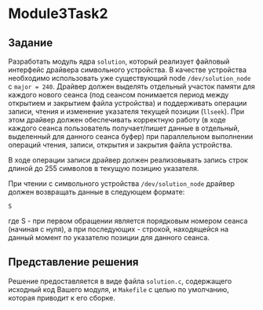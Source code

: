 # Module3Task2

## Задание

Разработать модуль ядра `solution`, который реализует файловый интерфейс драйвера символьного устройства. В качестве 
устройства необходимо использовать уже существующий node `/dev/solution_node` с `major = 240`. Драйвер должен выделять 
отдельный участок памяти для каждого нового сеанса (под сеансом понимается период между открытием и закрытием файла 
устройства) и поддерживать операции записи, чтения и изменение указателя текущей позиции (`llseek`). При этом драйвер 
должен обеспечивать корректную работу (в ходе каждого сеанса пользователь получает/пишет данные в отдельный, выделенный 
для данного сеанса буфер) при параллельном выполнении операций чтения, записи, открытия и закрытия файла устройства.

В ходе операции записи драйвер должен реализовывать запись строк длиной до 255 символов в текущую позицию указателя.

При чтении с символьного устройства `/dev/solution_node` драйвер должен возвращать данные в следующем формате:
```
S
```
где S - при первом обращении является порядковым номером сеанса (начиная с нуля), а при последующих - строкой, 
находящейся на данный момент по указателю позиции для данного сеанса.

## Представление решения

Решение предоставляется в виде файла `solution.c`, содержащего исходный код Вашего модуля, и `Makefile` с целью по 
умолчанию, которая приводит к его сборке.
